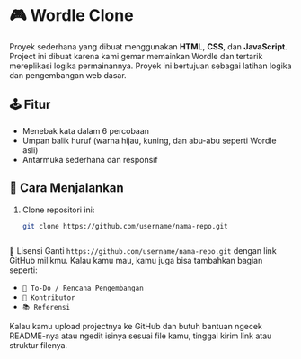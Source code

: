 # 🎮 Wordle Clone

Proyek sederhana yang dibuat menggunakan **HTML**, **CSS**, dan **JavaScript**.  
Project ini dibuat karena kami gemar memainkan Wordle dan tertarik mereplikasi logika permainannya. Proyek ini bertujuan sebagai latihan logika dan pengembangan web dasar.

## 🕹️ Fitur
- Menebak kata dalam 6 percobaan
- Umpan balik huruf (warna hijau, kuning, dan abu-abu seperti Wordle asli)
- Antarmuka sederhana dan responsif

## 🚀 Cara Menjalankan
1. Clone repositori ini:
   ```bash
   git clone https://github.com/username/nama-repo.git



📄 Lisensi
Ganti `https://github.com/username/nama-repo.git` dengan link GitHub milikmu. Kalau kamu mau, kamu juga bisa tambahkan bagian seperti:

- `🔧 To-Do / Rencana Pengembangan`
- `👤 Kontributor`
- `📚 Referensi`

Kalau kamu upload projectnya ke GitHub dan butuh bantuan ngecek README-nya atau ngedit isinya sesuai file kamu, tinggal kirim link atau struktur filenya.
